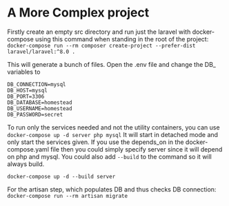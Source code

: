 # A More Complex project
Firstly create an empty src directory and run just the laravel with docker-compose using this command when standing in the root of the project:
`docker-compose run --rm composer create-project --prefer-dist laravel/laravel:^8.0 .`

This will generate a bunch of files. Open the .env file and change the DB_ variables to
```
DB_CONNECTION=mysql
DB_HOST=mysql
DB_PORT=3306
DB_DATABASE=homestead
DB_USERNAME=homestead
DB_PASSWORD=secret
```

To run only the services needed and not the utility containers, you can use
`docker-compose up -d server php mysql`
It will start in detached mode and only start the services given. If you use the depends_on in the docker-compose.yaml file then you could simply specify server since it will depend on php and mysql.
You could also add `--build` to the command so it will always build.

`docker-compose up -d --build server`

For the artisan step, which populates DB and thus checks DB connection:
`docker-compose run --rm artisan migrate`
